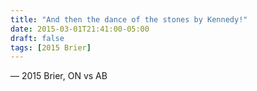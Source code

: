 ```yaml
---
title: "And then the dance of the stones by Kennedy!"
date: 2015-03-01T21:41:00-05:00
draft: false
tags: [2015 Brier]
---
```

— 2015 Brier, ON vs AB
<!--more--> 

